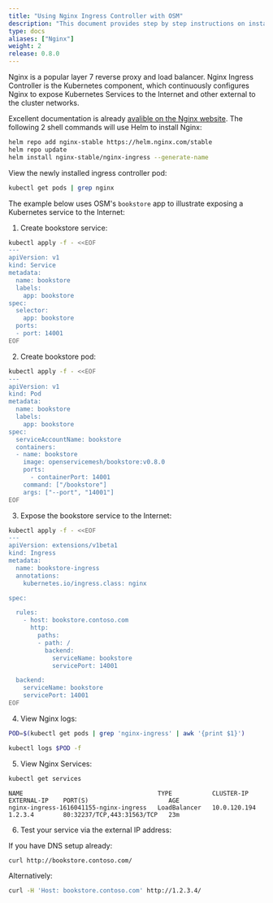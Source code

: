 ```yaml
---
title: "Using Nginx Ingress Controller with OSM"
description: "This document provides step by step instructions on installing and integrationg Nginx Ingress Controller with Open Service Mesh."
type: docs
aliases: ["Nginx"]
weight: 2
release: 0.8.0
---
```


Nginx is a popular layer 7 reverse proxy and load balancer. Nginx Ingress Controller is the Kubernetes component, which continuously configures Nginx to expose Kubernetes Services to the Internet and other external to the cluster networks.

Excellent documentation is already [avalible on the Nginx website](https://docs.nginx.com/nginx-ingress-controller/installation/installation-with-helm/#adding-the-helm-repository). The following 2 shell commands will use Helm to install Nginx:

```bash
helm repo add nginx-stable https://helm.nginx.com/stable
helm repo update
helm install nginx-stable/nginx-ingress --generate-name
```

View the newly installed ingress controller pod:
```bash
kubectl get pods | grep nginx
```

The example below uses OSM's `bookstore` app to illustrate exposing a Kubernetes service to the Internet:

1. Create bookstore service:
```bash
kubectl apply -f - <<EOF
---
apiVersion: v1
kind: Service
metadata:
  name: bookstore
  labels:
    app: bookstore
spec:
  selector:
    app: bookstore
  ports:
  - port: 14001
EOF
```

2. Create bookstore pod:
```bash
kubectl apply -f - <<EOF
---
apiVersion: v1
kind: Pod
metadata:
  name: bookstore
  labels:
    app: bookstore
spec:
  serviceAccountName: bookstore
  containers:
  - name: bookstore
    image: openservicemesh/bookstore:v0.8.0
    ports:
      - containerPort: 14001
    command: ["/bookstore"]
    args: ["--port", "14001"]
EOF
```

3. Expose the bookstore service to the Internet:
```bash
kubectl apply -f - <<EOF
---
apiVersion: extensions/v1beta1
kind: Ingress
metadata:
  name: bookstore-ingress
  annotations:
    kubernetes.io/ingress.class: nginx

spec:

  rules:
    - host: bookstore.contoso.com
      http:
        paths:
        - path: /
          backend:
            serviceName: bookstore
            servicePort: 14001

  backend:
    serviceName: bookstore
    servicePort: 14001
EOF
```

4. View Nginx logs:
```bash
POD=$(kubectl get pods | grep 'nginx-ingress' | awk '{print $1}')

kubectl logs $POD -f
```

5. View Nginx Services:
```bash
kubectl get services
```

```
NAME                                     TYPE           CLUSTER-IP     EXTERNAL-IP    PORT(S)                      AGE
nginx-ingress-1616041155-nginx-ingress   LoadBalancer   10.0.120.194   1.2.3.4        80:32237/TCP,443:31563/TCP   23m
```

6. Test your service via the external IP address:

If you have DNS setup already:
```bash
curl http://bookstore.contoso.com/
```

Alternatively:
```bash
curl -H 'Host: bookstore.contoso.com' http://1.2.3.4/
```
